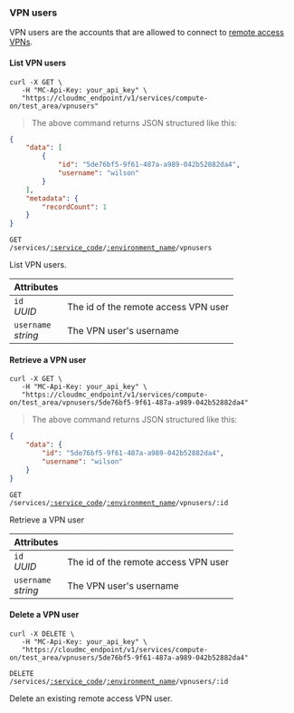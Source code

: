 ### VPN users

VPN users are the accounts that are allowed to connect to [remote access VPNs](#cloudstack-remote-access-vpns).

#### List VPN users
```shell
curl -X GET \
   -H "MC-Api-Key: your_api_key" \
   "https://cloudmc_endpoint/v1/services/compute-on/test_area/vpnusers"
```
> The above command returns JSON structured like this:

```json
{
    "data": [
        {
            "id": "5de76bf5-9f61-487a-a989-042b52882da4",
            "username": "wilson"
        }
    ],
    "metadata": {
        "recordCount": 1
    }
}
```

<code>GET /services/<a href="#administration-service-connections">:service_code</a>/<a href="#administration-environments">:environment_name</a>/vpnusers</code>

List VPN users.

Attributes | &nbsp;
---------- | -----
`id`<br/>*UUID* | The id of the remote access VPN user
`username`<br/>*string* | The VPN user's username

#### Retrieve a VPN user
```shell
curl -X GET \
   -H "MC-Api-Key: your_api_key" \
   "https://cloudmc_endpoint/v1/services/compute-on/test_area/vpnusers/5de76bf5-9f61-487a-a989-042b52882da4"
```
> The above command returns JSON structured like this:

```json
{
    "data": {
        "id": "5de76bf5-9f61-487a-a989-042b52882da4",
        "username": "wilson"
    }
}
```

<code>GET /services/<a href="#administration-service-connections">:service_code</a>/<a href="#administration-environments">:environment_name</a>/vpnusers/:id</code>

Retrieve a VPN user

Attributes | &nbsp;
---------- | -----
`id`<br/>*UUID* | The id of the remote access VPN user
`username`<br/>*string* | The VPN user's username

#### Delete a VPN user
```shell
curl -X DELETE \
   -H "MC-Api-Key: your_api_key" \
   "https://cloudmc_endpoint/v1/services/compute-on/test_area/vpnusers/5de76bf5-9f61-487a-a989-042b52882da4"
```
<code>DELETE /services/<a href="#administration-service-connections">:service_code</a>/<a href="#administration-environments">:environment_name</a>/vpnusers/:id</code>

Delete an existing remote access VPN user.